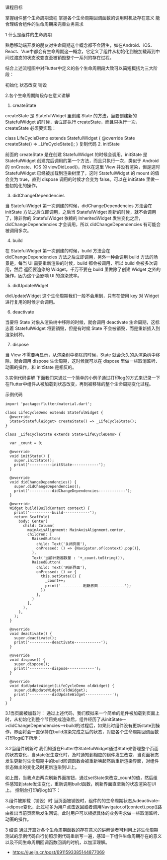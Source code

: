 


课程目标

掌握组件整个生命周期流程
掌握各个生命周期回调函数的调用时机及存在意义
能合理结合组件的生命周期来完善业务需求

1 什么是组件的生命周期

熟悉移动端开发的朋友对生命周期这个概念都不会陌生，如在Android、iOS、React、Vue中都会有生命周期这一概念，它定义了组件从初始化到被加载再到中间过渡态的状态改变直至被销毁整个一系列的存在过程。


结合上述流程图中对Flutter中定义的各个生命周期段大致可以简短概括为三大阶段：

初始化
状态改变
销毁

2.各个生命周期阶段存在意义讲解
1. createState

createState 是 StatefulWidget 里创建 State 的方法，当要创建新的 StatefulWidget 的时候，会立即执行 createState，而且只执行一次，createState 必须要实现：

class LifeCycleDemo extends StatefulWidget {
  @override
  State<StatefulWidget> createState() => _LifeCycleState();
}
复制代码
2.  initState

前面的 createState 是在创建 StatefulWidget 的时候会调用，initState 是 StatefulWidget 创建完后调用的第一个方法，而且只执行一次，类似于 Android 的 onCreate、IOS 的 viewDidLoad()，所以在这里 View 并没有渲染，但是这时 StatefulWidget 已经被加载到渲染树里了，这时 StatefulWidget 的 mount 的值会变为 true，直到 dispose 调用的时候才会变为 false。可以在 initState 里做一些初始化的操作。

3. didChangeDependencies

当 StatefulWidget 第一次创建的时候，didChangeDependencies 方法会在 initState 方法之后立即调用，之后当 StatefulWidget 刷新的时候，就不会调用了，除非你的 StatefulWidget 依赖的 InheritedWidget 发生变化之后，didChangeDependencies 才会调用，所以 didChangeDependencies 有可能会被调用多次。

4. build

在 StatefulWidget 第一次创建的时候，build 方法会在 didChangeDependencies 方法之后立即调用，另外一种会调用 build 方法的场景是，每当 UI 需要重新渲染的时候，build 都会被调用，所以 build 会被多次调用，然后 返回要渲染的 Widget。千万不要在 build 里做除了创建 Widget 之外的操作，因为这个会影响 UI 的渲染效率。

5. didUpdateWidget

didUpdateWidget 这个生命周期我们一般不会用到，只有在使用 key 对 Widget 进行复用的时候才会调用。

6. deactivate

当要将 State 对象从渲染树中移除的时候，就会调用 deactivate 生命周期，这标志着 StatefulWidget 将要销毁，但是有时候 State 不会被销毁，而是重新插入到渲染树种。

7. dispose

当 View 不需要再显示，从渲染树中移除的时候，State 就会永久的从渲染树中移除，就会调用 dispose 生命周期，这时候就可以在  dispose 里做一些取消监听、动画的操作，和 initState 是相反的。

3.实例代码讲解
下面我们来通过一个简单的小例子通过打印log的方式来记录一下在Flutter中组件从被加载到状态改变，再到被移除的整个生命周期变化过程。

示例代码
```
import 'package:flutter/material.dart';

class LifeCycleDemo extends StatefulWidget {
  @override
  State<StatefulWidget> createState() => _LifeCycleState();
}

class _LifeCycleState extends State<LifeCycleDemo> {

  var _count = 0;

  @override
  void initState() {
    super.initState();
    print('----------initState------------');
  }

  @override
  void didChangeDependencies() {
    super.didChangeDependencies();
    print('----------didChangeDependencies------------');
  }

  @override
  Widget build(BuildContext context) {
    print('----------build------------');
    return Scaffold(
      body: Center(
        child: Column(
          mainAxisAlignment: MainAxisAlignment.center,
          children: [
            RaisedButton(
              child: Text('关闭页面'),
              onPressed: () => {Navigator.of(context).pop()},
            ),
            Text('当前计数器数量 : '+_count.toString()),
            RaisedButton(
              child: Text('刷新界面'),
              onPressed: () => {
                this.setState(() {
                  _count++;
                  print('----------刷新界面------------');
                })
              },
            )
          ],
        ),
      ),
    );
  }

  @override
  void deactivate() {
    super.deactivate();
    print('----------deactivate------------');
  }

  @override
  void dispose() {
    super.dispose();
    print('----------dispose------------');
  }

  @override
  void didUpdateWidget(LifeCycleDemo oldWidget) {
    super.didUpdateWidget(oldWidget);
    print('----------didUpdateWidget------------');
  }
}
```


3.1当页面被加载时：
通过上述代码，我们模拟来一个简单的组件被加载到页面上时，从初始化到整个节目完成渲染后，组件经历了从initState-->didChangeDependencies-->build的过程后，如果此时组件没有更新state到操作，界面将会一直保持在build渲染完成之后的状态，对应各个生命周期回调函数打印log如下所示：

3.2当组件刷新时
我们知道在Flutter中StatefulWidget通过State来管理整个页面的状态变化，当state发生变化时，及时通知到相应的组件发生改变，当页面状态发生更新时生命周期中的build回调函数会被重新唤起然后重新渲染界面，对组件状态做出的变化及时更新渲染到UI上。

如上图，当我点击两次刷新界面按钮，通过setState来改变_count的值，然后组件感知到state发生变化，重新调用build函数，刷新界面直至新的状态渲染在UI上。
控制台打印的log如下：

3.组件被卸载（销毁）时
当页面被销毁时，组件的的生命周期状态从deactivate-->dipose变化，此过程多为用户点击返回或者调用Navigator.of(context).pop()路由推出当前页面后发生回调。此时用户可以根据具体的业务需求做一些取消监听、动画的操作。

3 结语
通过开篇对各个生命周期函数的存在意义的讲解读者可利用上述生命周期测试的示例代码自行仿照示例代码重新写一遍，感知一下组件生命周期存在的意义以及不同生命周期回调函数回调的时机，以加深理解。







- https://juejin.cn/post/6911593385144877069














